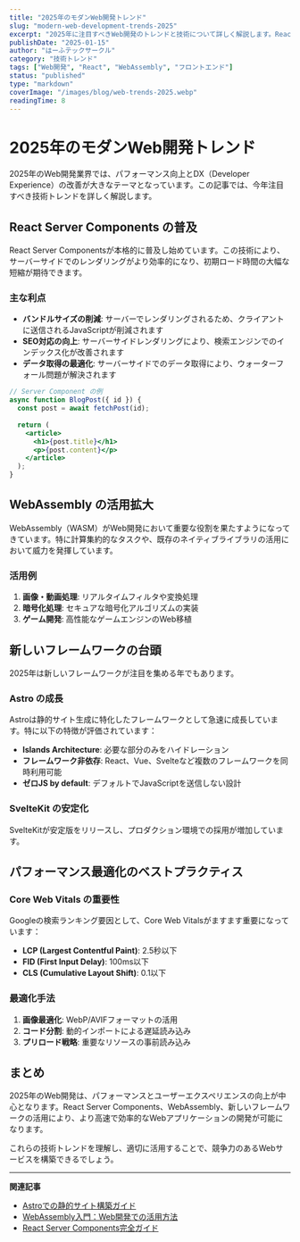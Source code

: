 ```yaml
---
title: "2025年のモダンWeb開発トレンド"
slug: "modern-web-development-trends-2025"
excerpt: "2025年に注目すべきWeb開発のトレンドと技術について詳しく解説します。React Server Components、WebAssembly、そして新しいフレームワークの動向まで。"
publishDate: "2025-01-15"
author: "はーふテックサークル"
category: "技術トレンド"
tags: ["Web開発", "React", "WebAssembly", "フロントエンド"]
status: "published"
type: "markdown"
coverImage: "/images/blog/web-trends-2025.webp"
readingTime: 8
---
```


# 2025年のモダンWeb開発トレンド

2025年のWeb開発業界では、パフォーマンス向上とDX（Developer Experience）の改善が大きなテーマとなっています。この記事では、今年注目すべき技術トレンドを詳しく解説します。

## React Server Components の普及

React Server Componentsが本格的に普及し始めています。この技術により、サーバーサイドでのレンダリングがより効率的になり、初期ロード時間の大幅な短縮が期待できます。

### 主な利点

- **バンドルサイズの削減**: サーバーでレンダリングされるため、クライアントに送信されるJavaScriptが削減されます
- **SEO対応の向上**: サーバーサイドレンダリングにより、検索エンジンでのインデックス化が改善されます
- **データ取得の最適化**: サーバーサイドでのデータ取得により、ウォーターフォール問題が解決されます

```jsx
// Server Component の例
async function BlogPost({ id }) {
  const post = await fetchPost(id);
  
  return (
    <article>
      <h1>{post.title}</h1>
      <p>{post.content}</p>
    </article>
  );
}
```

## WebAssembly の活用拡大

WebAssembly（WASM）がWeb開発において重要な役割を果たすようになってきています。特に計算集約的なタスクや、既存のネイティブライブラリの活用において威力を発揮しています。

### 活用例

1. **画像・動画処理**: リアルタイムフィルタや変換処理
2. **暗号化処理**: セキュアな暗号化アルゴリズムの実装
3. **ゲーム開発**: 高性能なゲームエンジンのWeb移植

## 新しいフレームワークの台頭

2025年は新しいフレームワークが注目を集める年でもあります。

### Astro の成長

Astroは静的サイト生成に特化したフレームワークとして急速に成長しています。特に以下の特徴が評価されています：

- **Islands Architecture**: 必要な部分のみをハイドレーション
- **フレームワーク非依存**: React、Vue、Svelteなど複数のフレームワークを同時利用可能
- **ゼロJS by default**: デフォルトでJavaScriptを送信しない設計

### SvelteKit の安定化

SvelteKitが安定版をリリースし、プロダクション環境での採用が増加しています。

## パフォーマンス最適化のベストプラクティス

### Core Web Vitals の重要性

Googleの検索ランキング要因として、Core Web Vitalsがますます重要になっています：

- **LCP (Largest Contentful Paint)**: 2.5秒以下
- **FID (First Input Delay)**: 100ms以下  
- **CLS (Cumulative Layout Shift)**: 0.1以下

### 最適化手法

1. **画像最適化**: WebP/AVIFフォーマットの活用
2. **コード分割**: 動的インポートによる遅延読み込み
3. **プリロード戦略**: 重要なリソースの事前読み込み

## まとめ

2025年のWeb開発は、パフォーマンスとユーザーエクスペリエンスの向上が中心となります。React Server Components、WebAssembly、新しいフレームワークの活用により、より高速で効率的なWebアプリケーションの開発が可能になります。

これらの技術トレンドを理解し、適切に活用することで、競争力のあるWebサービスを構築できるでしょう。

---

**関連記事**
- [Astroでの静的サイト構築ガイド](/blog/astro-static-site-guide)
- [WebAssembly入門：Web開発での活用方法](/blog/webassembly-introduction)
- [React Server Components完全ガイド](/blog/react-server-components-guide)